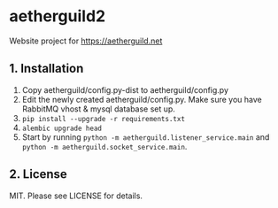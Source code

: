 # aetherguild2

Website project for https://aetherguild.net

## 1. Installation

1. Copy aetherguild/config.py-dist to aetherguild/config.py
2. Edit the newly created aetherguild/config.py. Make sure you have RabbitMQ vhost & mysql database set up.
3. `pip install --upgrade -r requirements.txt`
4. `alembic upgrade head`
5. Start by running `python -m aetherguild.listener_service.main` and `python -m aetherguild.socket_service.main`.

## 2. License

MIT. Please see LICENSE for details.